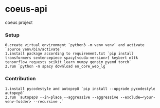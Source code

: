 # coeus-api
coeus project 

### Setup
    0.create virtual environment `python3 -m venv venv` and activate `source venv/bin/activate`
    1.install package according to requirement.txt `pip install transformers sentencepiece spacy[<cuda-version>] keybert nltk tensorflow requests scikit_learn numpy gensim pyemd torch`
    2.run `python -m spacy download en_core_web_lg`
    
### Contribution
    1.install pycodestyle and autopep8 `pip install --upgrade pycodestyle autopep8`
    2.run `autopep8 --in-place --aggressive --aggressive --exclude=<your-venv-folder> --recursive .`